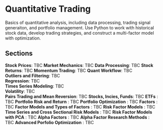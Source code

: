 # Quantitative Trading

Basics of quantitative analysis, including data processing, trading signal generaiton, and portfolio management. Use Python to work with historical stock data, develop trading strategies, and construct a multi-factor model with optimization. 

## Sections 

**Stock Prices**: TBC 
**Market Mechanics**: TBC
**Data Processing**: TBC
**Stock Returns**: TBC
**Momentum Trading**: TBC 
**Quant Workflow**: TBC  
**Outliers and Filtering**: TBC   
**Regression**: TBC   
**Times Series Modeling**: TBC   
**Volatility**: TBC   
**Pairs Trading and Mean Reversion**: TBC
**Stocks, Incies, Funds**: TBC
**ETFs** : TBC
**Portfolio Risk and Return** : TBC
**Portfolio Optimization** : TBC
**Factors** : TBC
**Factor Models and Types of Factors** : TBC
**Risk Factor Models** : TBC
**Time Series and Cross Sectional Risk Models** : TBC
**Risk Factor Models with PCA** : TBC
**Alpha Factors** : TBC
**Alpha Factor Research Methods** : TBC
**Advanced Porfolio Optimization** : TBC


